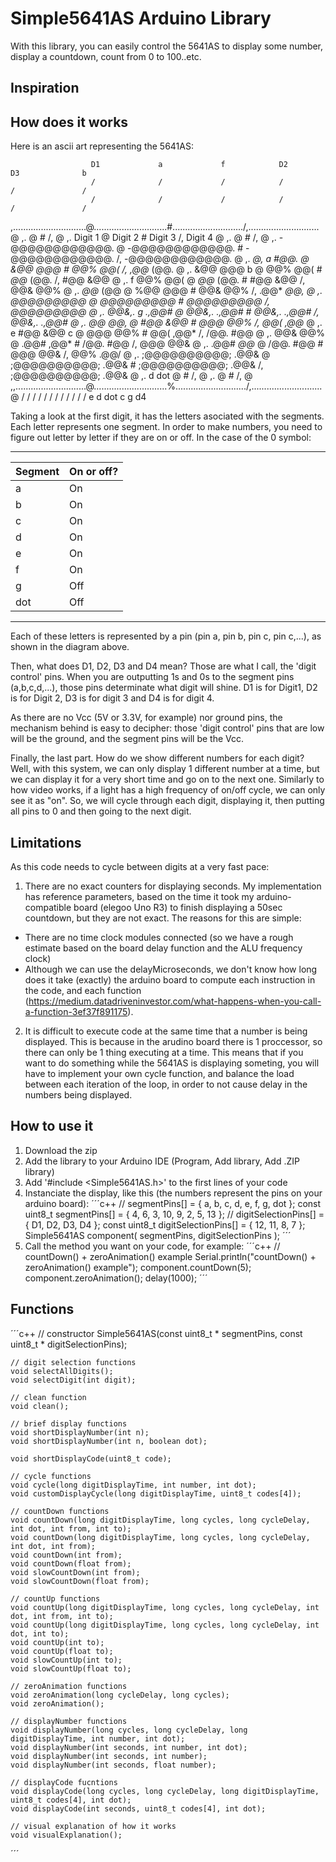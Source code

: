 # Simple5641AS Arduino Library

With this library, you can easily control the 5641AS to display some number, display a countdown, count from 0 to 100..etc.

## Inspiration




## How does it works

Here is an ascii art representing the 5641AS:

                      D1             a             f            D2            D3              b
                      /              /             /            /             /               /
                      /              /             /            /             /               /
,.............................@.............................#............................/,............................@
,.                            @                             #                            /,                            @
,.           Digit 1          @           Digit 2           #           Digit 3          /,           Digit 4          @
,.                            @                             #                            /,                            @
,.        -@@@@@@@@@@@@.      @        -@@@@@@@@@@@@.       #        -@@@@@@@@@@@@.      /,        -@@@@@@@@@@@@.      @
,.       *@,     a    #@@.    @       &@@           @@@     #       @@%           @@(    /,      ,@@*          (@@.    @
,.      &@@           @@@  b  @       @@%           @@(     #      *@@*          (@@.    /,      #@@           &@@     @
,.  f   @@%           @@(     @      *@@*          (@@.     #      #@@           &@@     /,      @@&           @@%     @
,.     *@@*          (@@      @      %@@           @@@      #      @@&           @@%     /,     .@@*          *@@,     @
,.        *@@@@@@@@@*         @         *@@@@@@@@@*         #        *@@@@@@@@@*         /,        *@@@@@@@@@*         @
,.     @@&,.   g   .,@@#      @     @@&,.       .,@@#       #      @@&,.       .,@@#     /,     @@&,.       .,@@#      @
,.     @@*          *@@,      @     #@@           &@@       #     @@@           @@%      /,     @@(          ,@@*      @
,. e  #@@           &@@   c   @     @@@           @@%       #     @@(          ,@@*      /,    /@@.          #@@       @
,.    @@&           @@%       @    .@@#          ,@@*       #    /@@.          #@@       /,    @@@           @@&       @
,.   .@@#          *@@*       @    /@@.          #@@        #    @@@           @@&       /,    @@%          .@@/       @
,.      ;@@@@@@@@@@;   .@@&   @       ;@@@@@@@@@@;   .@@&   #      ;@@@@@@@@@@;   .@@&   /,      ;@@@@@@@@@@;   .@@&   @
,.            d         dot   @                             #                            /,                            @
,.                            @                             #                            /,                            @
,,............................@.............................%............................/,............................@
                      /              /             /            /             /               /
                      /              /             /            /             /               /
                      e              d            dot           c             g               d4


Taking a look at the first digit, it has the letters asociated with the segments. Each letter represents one segment. In order to make numbers, you need to figure out letter by letter if they are on or off. In the case of the 0 symbol:

---------------------------------
|    Segment    |   On or off?  |
| ------------- | ------------- |
|        a      |       On      |
|        b      |       On      |
|        c      |       On      |
|        d      |       On      |
|        e      |       On      |
|        f      |       On      |
|        g      |       Off     |
|       dot     |       Off     |
---------------------------------

Each of these letters is represented by a pin (pin a, pin b, pin c, pin c,...), as shown in the diagram above.


Then, what does D1, D2, D3 and D4 mean? Those are what I call, the 'digit control' pins. When you are outputting 1s and 0s to the segment pins (a,b,c,d,...), those pins determinate what digit will shine. D1 is for Digit1, D2 is for Digit 2, D3 is for digit 3 and D4 is for digit 4.

As there are no Vcc (5V or 3.3V, for example) nor ground pins, the mechanism behind is easy to decipher: those 'digit control' pins that are low will be the ground, and the segment pins will be the Vcc.



Finally, the last part. How do we show different numbers for each digit? Well, with this system, we can only display 1 different number at a time, but we can display it for a very short time and go on to the next one. Similarly to how video works, if a light has a high frequency of on/off cycle, we can only see it as "on". So, we will cycle through each digit, displaying it, then putting all pins to 0 and then going to the next digit.




## Limitations

As this code needs to cycle between digits at a very fast pace:
1. There are no exact counters for displaying seconds. My implementation has reference parameters, based on the time it took my arduino-compatible board (elegoo Uno R3) to finish displaying a 50sec countdown, but they are not exact. The reasons for this are simple:
 - There are no time clock modules connected (so we have a rough estimate based on the board delay function and the ALU frequency clock)
 - Although we can use the delayMicroseconds, we don't know how long does it take (exactly) the arduino board to compute each instruction in the code, and each function (https://medium.datadriveninvestor.com/what-happens-when-you-call-a-function-3ef37f891175).

2. It is difficult to execute code at the same time that a number is being displayed. This is because in the arudino board there is 1 proccessor, so there can only be 1 thing executing at a time. This means that if you want to do something while the 5641AS is displaying someting, you will have to implement your own cycle function, and balance the load between each iteration of the loop, in order to not cause delay in the numbers being displayed.


## How to use it

1. Download the zip
2. Add the library to your Arduino IDE (Program, Add library, Add .ZIP library)
3. Add '#include <Simple5641AS.h>' to the first lines of your code
4. Instanciate the display, like this (the numbers represent the pins on your arduino board): 
´´´c++
// segmentPins[] = { a, b, c, d, e, f, g, dot };
const uint8_t segmentPins[] = { 4, 6, 3, 10, 9, 2, 5, 13 };
// digitSelectionPins[] = { D1, D2, D3, D4 };
const uint8_t digitSelectionPins[] = { 12, 11, 8, 7 };
Simple5641AS component( segmentPins, digitSelectionPins );
´´´
5. Call the method you want on your code, for example:
´´´c++
  // countDown() + zeroAnimation() example
  Serial.println("countDown() + zeroAnimation() example");
  component.countDown(5);
  component.zeroAnimation();
  delay(1000);
´´´


## Functions
´´´c++
    // constructor
    Simple5641AS(const uint8_t * segmentPins, const uint8_t * digitSelectionPins);
    
    // digit selection functions
    void selectAllDigits();
    void selectDigit(int digit);
    
    // clean function
    void clean();
    
    // brief display functions
    void shortDisplayNumber(int n);
    void shortDisplayNumber(int n, boolean dot);

    void shortDisplayCode(uint8_t code);
    
    // cycle functions
    void cycle(long digitDisplayTime, int number, int dot);
    void customDisplayCycle(long digitDisplayTime, uint8_t codes[4]);
    
    // countDown functions
    void countDown(long digitDisplayTime, long cycles, long cycleDelay, int dot, int from, int to);
    void countDown(long digitDisplayTime, long cycles, long cycleDelay, int dot, int from);
    void countDown(int from);
    void countDown(float from);
    void slowCountDown(int from);
    void slowCountDown(float from);
    
    // countUp functions
    void countUp(long digitDisplayTime, long cycles, long cycleDelay, int dot, int from, int to);
    void countUp(long digitDisplayTime, long cycles, long cycleDelay, int dot, int to);
    void countUp(int to);
    void countUp(float to);
    void slowCountUp(int to);
    void slowCountUp(float to);
    
    // zeroAnimation functions
    void zeroAnimation(long cycleDelay, long cycles);
    void zeroAnimation();
    
    // displayNumber functions
    void displayNumber(long cycles, long cycleDelay, long digitDisplayTime, int number, int dot);
    void displayNumber(int seconds, int number, int dot);
    void displayNumber(int seconds, int number);
    void displayNumber(int seconds, float number);

    // displayCode fucntions
    void displayCode(long cycles, long cycleDelay, long digitDisplayTime, uint8_t codes[4], int dot);
    void displayCode(int seconds, uint8_t codes[4], int dot);

    // visual explanation of how it works
    void visualExplanation();
´´´
